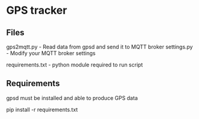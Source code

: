 # GPS tracker

## Files

gps2mqtt.py - Read data from gpsd and send it to MQTT broker
settings.py - Modify your MQTT broker settings

requirements.txt - python module required to run script

## Requirements

gpsd must be installed and able to produce GPS data

pip install -r requirements.txt

